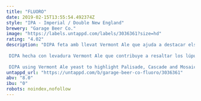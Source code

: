 ```yaml
---
title: "FLUORO"
date: 2019-02-15T13:55:54.492374Z
style: "IPA - Imperial / Double New England"
brewery: "Garage Beer Co."
image: "https://labels.untappd.com/labels/3036361?size=hd"
rating: "4.02"
description: "DIPA feta amb llevat Vermont Ale que ajuda a destacar els llúpols Palisade, Cascade i Mosaic.  DIPA hecha con levadura Vermont Ale que contribuye a resaltar los lúpulus Palisade, Cascade y Mosaic.  DIPA using Vermont Ale yeast to highlight Palisade, Cascade and Mosaic hops."
untappd_url: "https://untappd.com/b/garage-beer-co-fluoro/3036361"
abv: "8.0"
ibu: "0"
robots: noindex,nofollow
---
```

